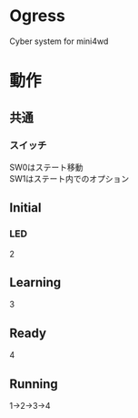# Ogress
Cyber system for mini4wd

# 動作
## 共通
### スイッチ
SW0はステート移動  
SW1はステート内でのオプション

## Initial
### LED
2

## Learning
3

## Ready
4

## Running
1->2->3->4
